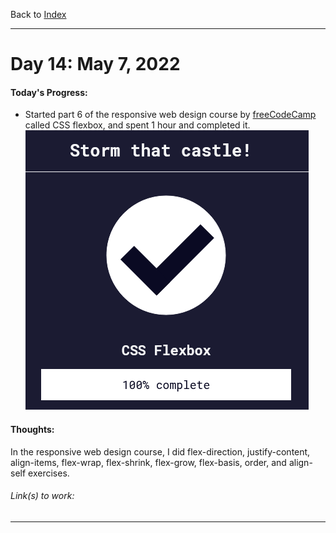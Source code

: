 Back to [Index](../README.md)
____
# Day 14: May 7, 2022
#### Today's Progress:
-  Started part 6 of the responsive web design course by [freeCodeCamp](https://www.freecodecamp.org/learn/responsive-web-design/) called CSS flexbox, and spent 1 hour and completed it.
![respWebDesign_CSSFLEX100.png](../Attachments-DOC/respWebDesign_CSSFLEX100.png)

#### Thoughts:
In the responsive web design course, I did flex-direction, justify-content, align-items, flex-wrap, flex-shrink, flex-grow, flex-basis, order, and align-self exercises. 

###### Link(s) to work:

___
